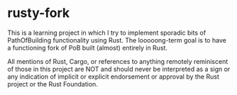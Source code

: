 # rusty-fork

This is a learning project in which I try to implement sporadic bits of PathOfBuilding functionality using Rust.
The looooong-term goal is to have a functioning fork of PoB built (almost) entirely in Rust.

All mentions of Rust, Cargo, or references to anything remotely reminiscent of those in this project are NOT and should never be interpreted as a sign or any indication of implicit or explicit endorsement or approval by the Rust project or the Rust Foundation.
